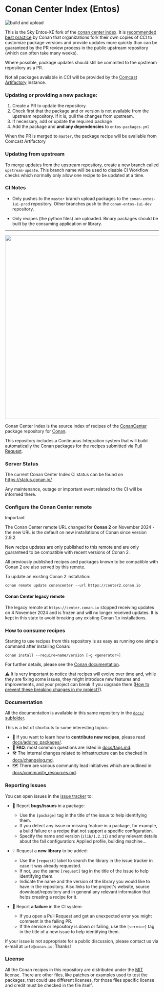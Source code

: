 Conan Center Index (Entos)
==========================
![build and upload](https://github.com/entos-xe/conan-center-index/actions/workflows/build_and_upload.yml/badge.svg)


This is the Sky Entos-XE fork of the [conan center index]().
It is [recommended best practice](https://docs.conan.io/2/devops/conancenter/hosting_binaries.html) by Conan that
organizations fork their own copies of CCI to customize package versions and provide updates more
quickly than can be guaranteed by the PR review process in the public upstream repository
(which can often take many weeks).

Where possible, package updates should still be commited to the upstream repository as a PR.

Not all packages available in CCI will be provided by the
[Comcast Artifactory](https://partners.artifactory.comcast.com) instance.

### Updating or providing a new package:

1. Create a PR to update the repository.
2. Check first that the package and or version is not available from the upstream repository.
   If it is, pull the changes from upstream.
3. If necessary, add or update the required package
4. Add the package and **and any dependencies** to `entos-packages.yml`

When the PR is merged to `master`, the package recipe will be available from Comcast Artifactory

### Updating from upstream

To merge updates from the upstream repository, create a new branch called `upstream-update`.
This branch name will be used to disable CI Workflow checks which normally only allow one
recipe to be updated at a time.

### CI Notes

* Only pushes to the `master` branch upload packages to the `conan-entos-iui-prod` repository. Other branches
  push to the `conan-entos-iui-dev` repository.

* Only recipes (the python files) are uploaded. Binary packages should be built by the consuming application or library.

---

<p align="center">
    <img src="assets/JFrogConanCenter.png" width="600"/>
</p>

Conan Center Index is the source index of recipes of the [ConanCenter](https://conan.io/center) package repository for [Conan](https://conan.io).

This repository includes a Continuous Integration system that will build automatically the Conan packages for the recipes submitted via
[Pull Request](https://github.com/conan-io/conan-center-index/pulls).

### Server Status

The current Conan Center Index CI status can be found on https://status.conan.io/

Any maintenance, outage or important event related to the CI will be informed there.


### Configure the Conan Center remote

> [!IMPORTANT]
> The Conan Center remote URL changed for **Conan 2** on November 2024 - the new URL is the default on new installations of Conan since version 2.9.2.
>
> New recipe updates are only published to this remote and are only guaranteed to be compatible with recent versions of Conan 2.
>
> All previously published recipes and packages known to be compatible with Conan 2 are also served by this remote.

To update an existing Conan 2 installation:

```
conan remote update conancenter --url https://center2.conan.io
```

#### Conan Center legacy remote

The legacy remote at `https://center.conan.io` stopped receiving updates on 4 November 2024 and is frozen and will no longer received updates.
It is kept in this state to avoid breaking any existing Conan 1.x installations.


### How to consume recipes

Starting to use recipes from this repository is as easy as running
one simple command after installing Conan:

```
conan install --require=name/version [-g <generator>]
```

For further details, please see the [Conan documentation](https://docs.conan.io/2/tutorial/consuming_packages.html).

:warning: It is very important to notice that recipes will evolve over time
and, while they are fixing some issues, they might introduce new features and
improvements, and your project can break if you upgrade them
([How to prevent these breaking changes in my project?](docs/consuming_recipes.md)).



### Documentation

All the documentation is available in this same repository in the [`docs/` subfolder](docs/README.md).

This is a list of shortcuts to some interesting topics:

* :rocket: If you want to learn how to **contribute new recipes**, please read [docs/adding_packages/](docs/adding_packages/README.md).
* :speech_balloon: **FAQ**: most common questions are listed in [docs/faqs.md](docs/faqs.md).
* :hammer_and_wrench: The internal changes related to infrastructure can be checked in [docs/changelog.md](docs/changelog.md).
* :world_map: There are various community lead initiatives which are outlined in [docs/community_resources.md](docs/community_resources.md).

### Reporting Issues

You can open issues in the [issue tracker](https://github.com/conan-io/conan-center-index/issues) to:

* :bug: Report **bugs/issues** in a package:
    - Use the `[package]` tag in the title of the issue to help identifying them.
    - If you detect any issue or missing feature in a package, for example, a build failure or a recipe that not support a specific configuration.
    - Specify the name and version (`zlib/1.2.11`) and any relevant details about the fail configuration: Applied profile, building machine...

* :bulb: Request a **new library** to be added:
    - Use the `[request]` label to search the library in the issue tracker in case it was already requested.
    - If not, use the same `[request]` tag in the title of the issue to help identifying them.
    - Indicate the name and the version of the library you would like to have in the repository. Also links to the project's website,
      source download/repository and in general any relevant information that helps creating a recipe for it.

*  :robot: Report **a failure** in the CI system:
    - If you open a Pull Request and get an unexpected error you might comment in the failing PR.
    - If the service or repository is down or failing, use the `[service]` tag in the title of a new issue to help identifying them.

If your issue is not appropriate for a public discussion, please contact us via e-mail at `info@conan.io`. Thanks!


### License

All the Conan recipes in this repository are distributed under the [MIT](LICENSE) license. There
are other files, like patches or examples used to test the packages, that could use different licenses,
for those files specific license and credit must be checked in the file itself.
